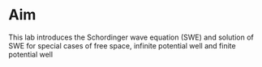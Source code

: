 # Aim

This lab introduces the Schordinger wave equation (SWE) and solution of SWE for special cases of free space,       infinite potential well and finite potential well
